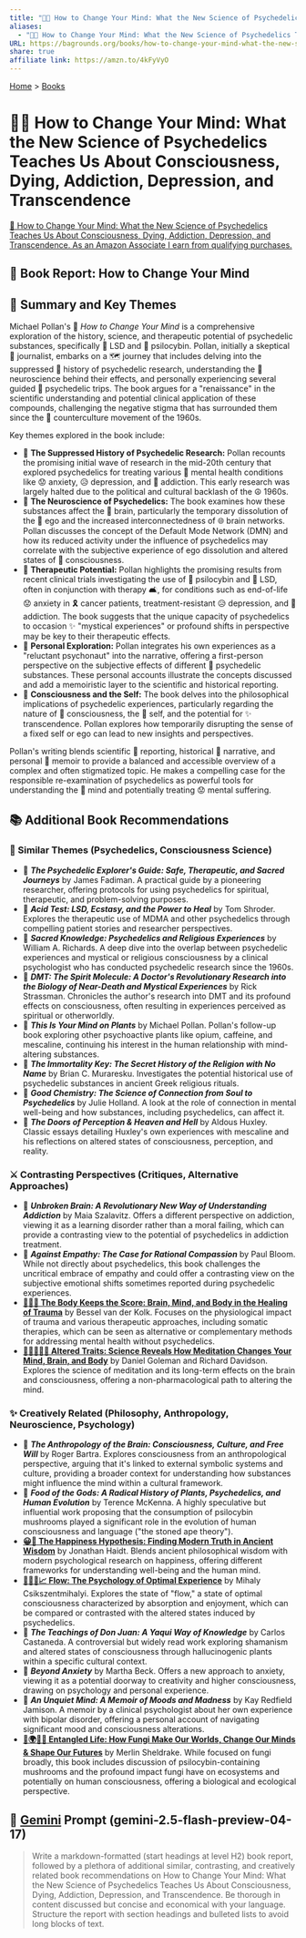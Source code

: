 ```yaml
---
title: "🧠🍄 How to Change Your Mind: What the New Science of Psychedelics Teaches Us About Consciousness, Dying, Addiction, Depression, and Transcendence"
aliases:
  - "🧠🍄 How to Change Your Mind: What the New Science of Psychedelics Teaches Us About Consciousness, Dying, Addiction, Depression, and Transcendence"
URL: https://bagrounds.org/books/how-to-change-your-mind-what-the-new-science-of-psychedelics-teaches-us-about-consciousness-dying-addiction-depression-and-transcendence
share: true
affiliate link: https://amzn.to/4kFyVyO
---
```

[Home](../index.md) > [Books](./index.md)  
# 🧠🍄 How to Change Your Mind: What the New Science of Psychedelics Teaches Us About Consciousness, Dying, Addiction, Depression, and Transcendence  
[🛒 How to Change Your Mind: What the New Science of Psychedelics Teaches Us About Consciousness, Dying, Addiction, Depression, and Transcendence. As an Amazon Associate I earn from qualifying purchases.](https://amzn.to/4kFyVyO)  
  
## 📖 Book Report: How to Change Your Mind  
  
## 🧠 Summary and Key Themes  
  
Michael Pollan's 🍄 *How to Change Your Mind* is a comprehensive exploration of the history, science, and therapeutic potential of psychedelic substances, specifically 🧪 LSD and 🍄 psilocybin. Pollan, initially a skeptical 📰 journalist, embarks on a 🗺️ journey that includes delving into the suppressed 📜 history of psychedelic research, understanding the 🧠 neuroscience behind their effects, and personally experiencing several guided 🍄 psychedelic trips. The book argues for a "renaissance" in the scientific understanding and potential clinical application of these compounds, challenging the negative stigma that has surrounded them since the 🎸 counterculture movement of the 1960s.  
  
Key themes explored in the book include:  
  
* 📜 **The Suppressed History of Psychedelic Research:** Pollan recounts the promising initial wave of research in the mid-20th century that explored psychedelics for treating various 🧠 mental health conditions like 😟 anxiety, 😥 depression, and 💊 addiction. This early research was largely halted due to the political and cultural backlash of the ☮️ 1960s.  
* 🧠 **The Neuroscience of Psychedelics:** The book examines how these substances affect the 🧠 brain, particularly the temporary dissolution of the 👤 ego and the increased interconnectedness of 🌐 brain networks. Pollan discusses the concept of the Default Mode Network (DMN) and how its reduced activity under the influence of psychedelics may correlate with the subjective experience of ego dissolution and altered states of 🤯 consciousness.  
* 🏥 **Therapeutic Potential:** Pollan highlights the promising results from recent clinical trials investigating the use of 🍄 psilocybin and 🧪 LSD, often in conjunction with therapy 🛋️, for conditions such as end-of-life 😟 anxiety in 🎗️ cancer patients, treatment-resistant 😥 depression, and 💊 addiction. The book suggests that the unique capacity of psychedelics to occasion ✨ "mystical experiences" or profound shifts in perspective may be key to their therapeutic effects.  
* 🚶 **Personal Exploration:** Pollan integrates his own experiences as a "reluctant psychonaut" into the narrative, offering a first-person perspective on the subjective effects of different 🍄 psychedelic substances. These personal accounts illustrate the concepts discussed and add a memoiristic layer to the scientific and historical reporting.  
* 🤔 **Consciousness and the Self:** The book delves into the philosophical implications of psychedelic experiences, particularly regarding the nature of 🤔 consciousness, the 👤 self, and the potential for ✨ transcendence. Pollan explores how temporarily disrupting the sense of a fixed self or ego can lead to new insights and perspectives.  
  
Pollan's writing blends scientific 📰 reporting, historical 📜 narrative, and personal 🚶 memoir to provide a balanced and accessible overview of a complex and often stigmatized topic. He makes a compelling case for the responsible re-examination of psychedelics as powerful tools for understanding the 🧠 mind and potentially treating 😟 mental suffering.  
  
## 📚 Additional Book Recommendations  
  
### 🧠 Similar Themes (Psychedelics, Consciousness Science)  
  
* 📖 ***The Psychedelic Explorer's Guide: Safe, Therapeutic, and Sacred Journeys*** by James Fadiman. A practical guide by a pioneering researcher, offering protocols for using psychedelics for spiritual, therapeutic, and problem-solving purposes.  
* 📖 ***Acid Test: LSD, Ecstasy, and the Power to Heal*** by Tom Shroder. Explores the therapeutic use of MDMA and other psychedelics through compelling patient stories and researcher perspectives.  
* 📖 ***Sacred Knowledge: Psychedelics and Religious Experiences*** by William A. Richards. A deep dive into the overlap between psychedelic experiences and mystical or religious consciousness by a clinical psychologist who has conducted psychedelic research since the 1960s.  
* 📖 ***DMT: The Spirit Molecule: A Doctor's Revolutionary Research into the Biology of Near-Death and Mystical Experiences*** by Rick Strassman. Chronicles the author's research into DMT and its profound effects on consciousness, often resulting in experiences perceived as spiritual or otherworldly.  
* 📖 ***This Is Your Mind on Plants*** by Michael Pollan. Pollan's follow-up book exploring other psychoactive plants like opium, caffeine, and mescaline, continuing his interest in the human relationship with mind-altering substances.  
* 📖 ***The Immortality Key: The Secret History of the Religion with No Name*** by Brian C. Muraresku. Investigates the potential historical use of psychedelic substances in ancient Greek religious rituals.  
* 📖 ***Good Chemistry: The Science of Connection from Soul to Psychedelics*** by Julie Holland. A look at the role of connection in mental well-being and how substances, including psychedelics, can affect it.  
* 📖 ***The Doors of Perception & Heaven and Hell*** by Aldous Huxley. Classic essays detailing Huxley's own experiences with mescaline and his reflections on altered states of consciousness, perception, and reality.  
  
### ⚔️ Contrasting Perspectives (Critiques, Alternative Approaches)  
  
* 📖 ***Unbroken Brain: A Revolutionary New Way of Understanding Addiction*** by Maia Szalavitz. Offers a different perspective on addiction, viewing it as a learning disorder rather than a moral failing, which can provide a contrasting view to the potential of psychedelics in addiction treatment.  
* 📖 ***Against Empathy: The Case for Rational Compassion*** by Paul Bloom. While not directly about psychedelics, this book challenges the uncritical embrace of empathy and could offer a contrasting view on the subjective emotional shifts sometimes reported during psychedelic experiences.  
* **[🤕🎼🧠 The Body Keeps the Score: Brain, Mind, and Body in the Healing of Trauma](./the-body-keeps-the-score-brain-mind-and-body-in-the-healing-of-trauma.md)** by Bessel van der Kolk. Focuses on the physiological impact of trauma and various therapeutic approaches, including somatic therapies, which can be seen as alternative or complementary methods for addressing mental health without psychedelics.  
* **[🔬🧘🏼‍♀️🧠 Altered Traits: Science Reveals How Meditation Changes Your Mind, Brain, and Body](./altered-traits-science-reveals-how-meditation-changes-your-mind-brain-and-body.md)** by Daniel Goleman and Richard Davidson. Explores the science of meditation and its long-term effects on the brain and consciousness, offering a non-pharmacological path to altering the mind.  
  
### ✨ Creatively Related (Philosophy, Anthropology, Neuroscience, Psychology)  
  
* 📖 ***The Anthropology of the Brain: Consciousness, Culture, and Free Will*** by Roger Bartra. Explores consciousness from an anthropological perspective, arguing that it's linked to external symbolic systems and culture, providing a broader context for understanding how substances might influence the mind within a cultural framework.  
* 📖 ***Food of the Gods: A Radical History of Plants, Psychedelics, and Human Evolution*** by Terence McKenna. A highly speculative but influential work proposing that the consumption of psilocybin mushrooms played a significant role in the evolution of human consciousness and language ("the stoned ape theory").  
* **[😀📜 The Happiness Hypothesis: Finding Modern Truth in Ancient Wisdom](./the-happiness-hypothesis-finding-modern-truth-in-ancient-wisdom.md)** by Jonathan Haidt. Blends ancient philosophical wisdom with modern psychological research on happiness, offering different frameworks for understanding well-being and the human mind.  
* **[🌊🧘🧠📈 Flow: The Psychology of Optimal Experience](./flow-the-psychology-of-optimal-experience.md)** by Mihaly Csikszentmihalyi. Explores the state of "flow," a state of optimal consciousness characterized by absorption and enjoyment, which can be compared or contrasted with the altered states induced by psychedelics.  
* 📖 ***The Teachings of Don Juan: A Yaqui Way of Knowledge*** by Carlos Castaneda. A controversial but widely read work exploring shamanism and altered states of consciousness through hallucinogenic plants within a specific cultural context.  
* 📖 ***Beyond Anxiety*** by Martha Beck. Offers a new approach to anxiety, viewing it as a potential doorway to creativity and higher consciousness, drawing on psychology and personal experience.  
* 📖 ***An Unquiet Mind: A Memoir of Moods and Madness*** by Kay Redfield Jamison. A memoir by a clinical psychologist about her own experience with bipolar disorder, offering a personal account of navigating significant mood and consciousness alterations.  
* **[🍄🌍🧠🔮 Entangled Life: How Fungi Make Our Worlds, Change Our Minds & Shape Our Futures](./entangled-life-how-fungi-make-our-worlds-change-our-minds-shape-our-futures.md)** by Merlin Sheldrake. While focused on fungi broadly, this book includes discussion of psilocybin-containing mushrooms and the profound impact fungi have on ecosystems and potentially on human consciousness, offering a biological and ecological perspective.  
  
## 💬 [Gemini](../software/gemini.md) Prompt (gemini-2.5-flash-preview-04-17)  
> Write a markdown-formatted (start headings at level H2) book report, followed by a plethora of additional similar, contrasting, and creatively related book recommendations on How to Change Your Mind: What the New Science of Psychedelics Teaches Us About Consciousness, Dying, Addiction, Depression, and Transcendence. Be thorough in content discussed but concise and economical with your language. Structure the report with section headings and bulleted lists to avoid long blocks of text.